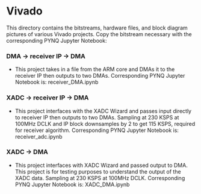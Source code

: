 # Vivado
This directory contains the bitstreams, hardware files, and block diagram pictures of various Vivado projects. Copy the bitstream necessary with the corresponding PYNQ Jupyter Notebook:
### DMA -> receiver IP -> DMA
* This project takes in a file from the ARM core and DMAs it to the receiver IP then outputs to two DMAs. Corresponding PYNQ Jupyter Notebook is: receiver_DMA.ipynb

### XADC -> receiver IP -> DMA
* This project interfaces with the XADC Wizard and passes input directly to receiver IP then outputs to two DMAs. Sampling at 230 KSPS at 100MHz DCLK and IP block downsamples by 2 to get 115 KSPS, required for receiver algorithm. Corresponding PYNQ Jupyter Notebook is: receiver_adc.ipynb

### XADC -> DMA
* This project interfaces with XADC Wizard and passed output to DMA. This project is for testing purposes to understand the output of the XADC data. Sampling at 230 KSPS at 100MHz DCLK. Corresponding PYNQ Jupyter Notebook is: XADC_DMA.ipynb

